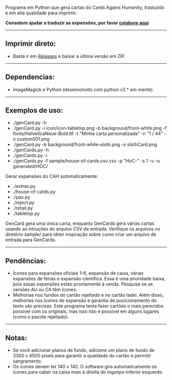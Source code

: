 Programa em Python que gera cartas do Cards Agains Humanity, traduzido e em alta qualidade para imprimir.

**Considere ajudar a traduzir as expensões, por favor [colabore aqui](https://crowdin.com/project/cah-pt-br)**

-------------
Imprimir direto:
-------------
- Basta ir em [Releases](https://github.com/raphaelbarreiros/Cards-Agains-Humanity-PT-BR/releases/tag/PT-BR) e baixar a última versão em ZIP.

-------------
Dependencias:
-------------
- ImageMagick e Python (desenvolvido com python v2.* em mente).

---------------
Exemplos de uso:
---------------
- ./genCard.py -h
- ./genCard.py -i icon/icon-tabletop.png -b background/front-white.png -f fonts/HelveticaNeue-Bold.ttf -t "Minha carta personalizada" -n "1 / 44" -o custom001.png
- ./genCard.py -b background/front-white-sloth.png -o slothCard.png
- ./genCards.py -h
- ./genCards.py -i
- ./genCards.py -f sample/house-of-cards.csv.csv -p "HoC-" -s 1 -v -o generated/HOC/

Gerar expansões do CAH automaticamente:
- ./extras.py
- ./house-of-cards.py
- ./pax.py
- ./reject.py
- ./retail.py
- ./tabletop.py

GenCard gera uma única carta, enquanto GenCards gera várias cartas usando as intruções do arquivo CSV de entrada.
Verifique os arquivos no diretório sample/ para obter inspiração sobre como criar um arquivo de entrada para GenCards.
 
-----
Pendências:
-----
- Ícones para expansões oficiais 1-6, expansão de caixa, várias expansões de férias e expansão científica. Essa é uma prioridade baixa, pois essas expansões estão prontamente à venda. Pesquise se as versões AU ou CA têm ícones.
- Melhorias nos fundos do cartão rejeitado e no cartão ladel. Além disso, melhorias nos ícones de expansão e garantia de posicionamento do texto são precisas. Este programa tenta fazer cartões o mais parecidos possível com os originais, mas isso não é possível em alguns lugares (como o pacote rejeitado).

-----
Notas:
-----
- Se você adicionar planos de fundo, adicione um plano de fundo de 3300 x 4500 pixels para garantir a qualidade do cartão e permitir sangramento.
- Os ícones devem ter 140 x 140. O software gira automaticamente os ícones para caber na caixa mais à direita do logotipo inferior esquerdo.
